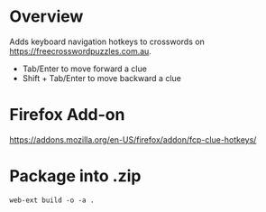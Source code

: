 # Overview
Adds keyboard navigation hotkeys to crosswords on https://freecrosswordpuzzles.com.au.
* Tab/Enter to move forward a clue
* Shift + Tab/Enter to move backward a clue

# Firefox Add-on
https://addons.mozilla.org/en-US/firefox/addon/fcp-clue-hotkeys/


# Package into .zip
`web-ext build -o -a .`
